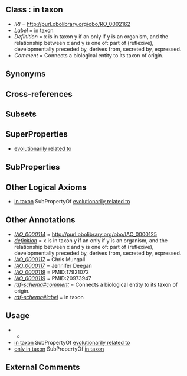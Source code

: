 
## Class : in taxon

 * *IRI* = http://purl.obolibrary.org/obo/RO_0002162
 * *Label* = in taxon
 * *Definition* = x is in taxon y if an only if y is an organism, and the relationship between x and y is one of: part of (reflexive), developmentally preceded by, derives from, secreted by, expressed.
 * *Comment* = Connects a biological entity to its taxon of origin.

## Synonyms


## Cross-references


## Subsets


## SuperProperties

 * [evolutionarily related to](../../RO/20/RO_0002320.md)

## SubProperties


## Other Logical Axioms

 * [in taxon](../../RO/62/RO_0002162.md) SubPropertyOf [evolutionarily related to](../../RO/20/RO_0002320.md)

## Other Annotations

 * *[IAO_0000114](../../IAO/14/IAO_0000114.md)* = http://purl.obolibrary.org/obo/IAO_0000125
 * *[definition](../../IAO/15/IAO_0000115.md)* = x is in taxon y if an only if y is an organism, and the relationship between x and y is one of: part of (reflexive), developmentally preceded by, derives from, secreted by, expressed.
 * *[IAO_0000117](../../IAO/17/IAO_0000117.md)* = Chris Mungall
 * *[IAO_0000117](../../IAO/17/IAO_0000117.md)* = Jennifer Deegan
 * *[IAO_0000119](../../IAO/19/IAO_0000119.md)* = PMID:17921072
 * *[IAO_0000119](../../IAO/19/IAO_0000119.md)* = PMID:20973947
 * *[rdf-schema#comment](../../nt/rdf-schema#comment.md)* = Connects a biological entity to its taxon of origin.
 * *[rdf-schema#label](../../el/rdf-schema#label.md)* = in taxon

## Usage

 * -
 * [in taxon](../../RO/62/RO_0002162.md) SubPropertyOf [evolutionarily related to](../../RO/20/RO_0002320.md)
 * [only in taxon](../../RO/60/RO_0002160.md) SubPropertyOf [in taxon](../../RO/62/RO_0002162.md)

## External Comments

